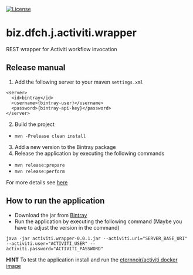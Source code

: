 [![License](https://img.shields.io/badge/license-Apache%20License%202.0-blue.svg)](https://github.com/dfch/biz.dfch.j.activiti.wrapper/blob/master/LICENSE)
# biz.dfch.j.activiti.wrapper

REST wrapper for Activiti workflow invocation

## Release manual

1. Add the following server to your maven `settings.xml`
```
<server>
  <id>bintray</id>
  <username>{bintray-user}</username>
  <password>{bintray-api-key}</password>
</server>
```
2. Build the project

* `mvn -Prelease clean install`

3. Add a new version to the Bintray package
4. Release the application by executing the following commands

* `mvn release:prepare`
* `mvn release:perform`

For more details see [here](http://veithen.github.io/2013/05/26/github-bintray-maven-release-plugin.html)


## How to run the application

* Download the jar from [Bintray](https://bintray.com/rufer7/maven/biz.dfch.activiti.wrapper/view)
* Run the application by executing the following command (Maybe you have to adjust the version in the command)

`java -jar activiti.wrapper-0.0.1.jar --activiti.uri="SERVER_BASE_URI" --activiti.user="ACTIVITI_USER" --activiti.password="ACTIVITI_PASSWORD"`


**HINT**
To test the application install and run the [eternnoir/activiti docker image](https://registry.hub.docker.com/u/eternnoir/activiti/)

